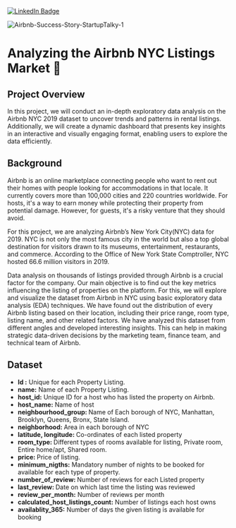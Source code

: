 <div id="badges">
  <a href="https://www.linkedin.com/in/kshitija-chilbule-b98515309/">
    <img src="https://img.shields.io/badge/LinkedIn-blue?style=for-the-badge&logo=linkedin&logoColor=white" alt="LinkedIn Badge"/>
  </a>
</div>

![Airbnb-Success-Story-StartupTalky-1](https://github.com/user-attachments/assets/b1b71a0a-e585-45dc-ab27-6effa04d74bc)

# Analyzing the Airbnb NYC Listings Market 🏨

## Project Overview 
In this project, we will conduct an in-depth exploratory data analysis on the Airbnb NYC 2019 dataset to uncover trends and patterns in rental listings. Additionally, we will create a dynamic dashboard that presents key insights in an interactive and visually engaging format, enabling users to explore the data efficiently.

## Background 
Airbnb is an online marketplace connecting people who want to rent out their homes with people looking for accommodations in that locale. It currently covers more than 100,000 cities and 220 countries worldwide. For hosts, it's a way to earn money while protecting their property from potential damage. However, for guests, it's a risky venture that they should avoid.

For this project, we are analyzing Airbnb’s New York City(NYC) data for 2019. NYC is not only the most famous city in the world but also a top global destination for visitors drawn to its museums, entertainment, restaurants, and commerce. According to the Office of New York State Comptroller, NYC hosted 66.6 million visitors in 2019.

Data analysis on thousands of listings provided through Airbnb is a crucial factor for the company. Our main objective is to find out the key metrics influencing the listing of properties on the platform. For this, we will explore and visualize the dataset from Airbnb in NYC using basic exploratory data analysis (EDA) techniques. We have found out the distribution of every Airbnb listing based on their location, including their price range, room type, listing name, and other related factors. We have analyzed this dataset from different angles and developed interesting insights. This can help in making strategic data-driven decisions by the marketing team, finance team, and technical team of Airbnb.

## Dataset
<ul>
<li><b>Id :</b> Unique for each Property Listing.</li>

<li><b>name:</b> Name of each Property Listing.</li>

<li><b>host_id:</b> Unique ID for a host who has listed the property on Airbnb.</li>

<li><b>host_name:</b> Name of host</li>

<li><b>neighbourhood_group: </b> Name of Each borough of NYC, Manhattan, Brooklyn, Queens, Bronx, State Island.</li>

<li><b>neighborhood: </b> Area in each borough of NYC</li>

<li><b>latitude, longitude: </b> Co-ordinates of each listed property</li>

<li><b>room_type: </b> Different types of rooms available for listing, Private room, Entire home/apt, Shared room.</li>

<li><b>price: </b> Price of listing.</li>

<li><b>minimum_nigths:</b> Mandatory number of nights to be booked for available for each type of property.</li>

<li><b>number_of_review: </b> Number of reviews for each Listed property</li>

<li><b>last_review: </b> Date on which last time the listing was reviewed</li>

<li><b>review_per_month:</b>  Number of reviews per month</li>

<li><b>calculated_host_listings_count:</b> Number of listings each host owns</li>

<li><b>availablity_365:</b> Number of days the given listing is available for booking</li>

</ul>
